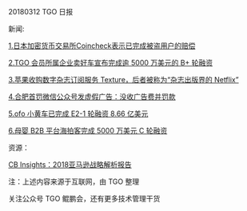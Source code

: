 20180312 TGO 日报

新闻:

[1.日本加密货币交易所Coincheck表示已完成被盗用户的赔偿](http://36kr.com/p/5123652.html)

[2.TGO 会员所属企业卖好车宣布完成逾 5000 万美元的 B+ 轮融资](https://www.iyiou.com/p/67848)

[3.苹果收购数字杂志订阅服务 Texture，后者被称为“杂志出版界的 Netflix”](http://tech.sina.com.cn/it/2018-03-13/doc-ifyscsmu9040041.shtml)

[4.合肥首罚微信公众号发虚假广告：没收广告费并罚款](http://ah.anhuinews.com/system/2018/03/13/007824678.shtml)

[5.ofo 小黄车已完成 E2-1 轮融资 8.66 亿美元](http://www.lanjingtmt.com/news/detail/33134.shtml)

[6.母婴 B2B 平台海拍客完成 5000 万美元 C 轮融资](https://www.chinaventure.com.cn/cmsmodel/news/detail/323987.shtml)

资源：

[CB Insights：2018亚马逊战略解析报告](http://www.199it.com/archives/698960.html)

注：上述内容来源于互联网，由 TGO 整理

关注公众号 TGO 鲲鹏会，还有更多技术管理干货
